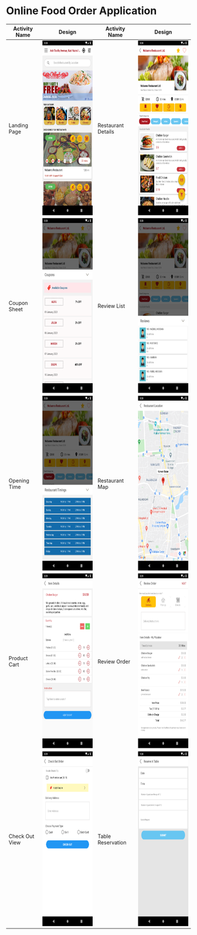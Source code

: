 # Online Food Order Application

Activity Name              |  Design                                                                             |Activity Name              |  Design                                                     |
---------------------------|-------------------------------------------------------------------------------------|---------------------------|-------------------------------------------------------------| 
Landing Page               |  <img src="./Screenshots/1.png" width="250" height="475">                           |Restaurant Details         |   <img src="./Screenshots/2.png" width="250" height="475">  |
Coupon Sheet               |  <img src="./Screenshots/3.png" width="250" height="475">                           |Review List                |   <img src="./Screenshots/4.png" width="250" height="475">  |
Opening Time               |  <img src="./Screenshots/5.png" width="250" height="475">                           |Restaurant Map             |   <img src="./Screenshots/6.png" width="250" height="475">  |
Product Cart               |  <img src="./Screenshots/7.png" width="250" height="475">                           |Review Order               |   <img src="./Screenshots/8.png" width="250" height="475">  |
Check Out View             |  <img src="./Screenshots/9.png" width="250" height="475">                           |Table Reservation          |   <img src="./Screenshots/10.png" width="250" height="475"> |

